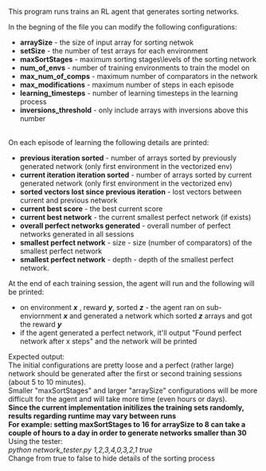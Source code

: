 This program runs trains an RL agent that generates sorting networks.

In the begning of the file you can modify the following configurations:
<ul>
<li><b>arraySize</b> - the size of input array for sorting netwok<br /></li>
<li><b>setSize</b> - the number of test arrays for each environment <br /></li>
<li><b>maxSortStages</b> - maximum sorting stages\levels of the sorting network<br /></li>
<li><b>num_of_envs</b> - number of training environments to train the model on<br /></li>
<li><b>max_num_of_comps</b> - maximum number of comparators in the network<br /></li>
<li><b>max_modifications</b> - maximum number of steps in each episode<br /></li>
<li><b>learning_timesteps</b> - number of learning timesteps in the learning process<br /></li>
<li><b>inversions_threshold</b> - only include arrays with inversions above this number<br /></li>
</ul>
<br />
On each episode of learning the following details are printed:
<ul>
  <li><b>previous iteration sorted</b> - number of arrays sorted by previously generated network (only first environment in the vectorized env)<br /></li>
  <li><b>current iteration iteration sorted</b> - number of arrays sorted by current generated network (only first environment in the vectorized env)<br /></li>
  <li><b>sorted vectors lost since previous iteration</b> - lost vectors between current and previous network<br /></li>
  <li><b>current best score</b> - the best current score<br />
	<li><b>current best network</b> - the current smallest perfect network (if exists)<br />
  <li><b>overall perfect networks generated</b> - overall number of perfect networks generated in all sessions <br /></li>
  <li><b>smallest perfect network</b> - size - size (number of comparators) of the smallest perfect network<br /></li>
  <li><b>smallest perfect network</b> - depth - depth of the smallest perfect network.<br /></li>
</ul>
At the end of each training session, the agent will run and the following will be printed:
<ul>
  <li>on environment <b><i>x</i></b> , reward <b><i>y</i></b>, sorted <b><i>z</i></b> - the agent ran on sub-enviornment <b><i>x</i></b> and generated a network which sorted <b><i>z</i></b> arrays and got the reward <b><i>y</i></b> </li>
  <li>if the agent generated a perfect network, it'll output "Found perfect network after x steps" and the network will be printed  <br /></li>
</ul>

Expected output: <br />
The initial configurations are pretty loose and a perfect (rather large) network should be generated after the first or second training sessions (about 5 to 10 minutes). <br />
Smaller "maxSortStages" and larger "arraySize" configurations will be more difficult for the agent and will take more time (even hours or days). <br />
<b> Since the current implementation initilizes the training sets randomly, results regarding runtime may vary between runs </b> <br />
<b> For example: setting maxSortStages to 16 for arraySize to 8 can take a couple of hours to a day in order to generate networks smaller than 30 </b> 
<br />
Using the tester:<br />
<i> python network_tester.py 1,2,3,4,0,3,2,1 true </i> </br>
Change from true to false to hide details of the sorting process
